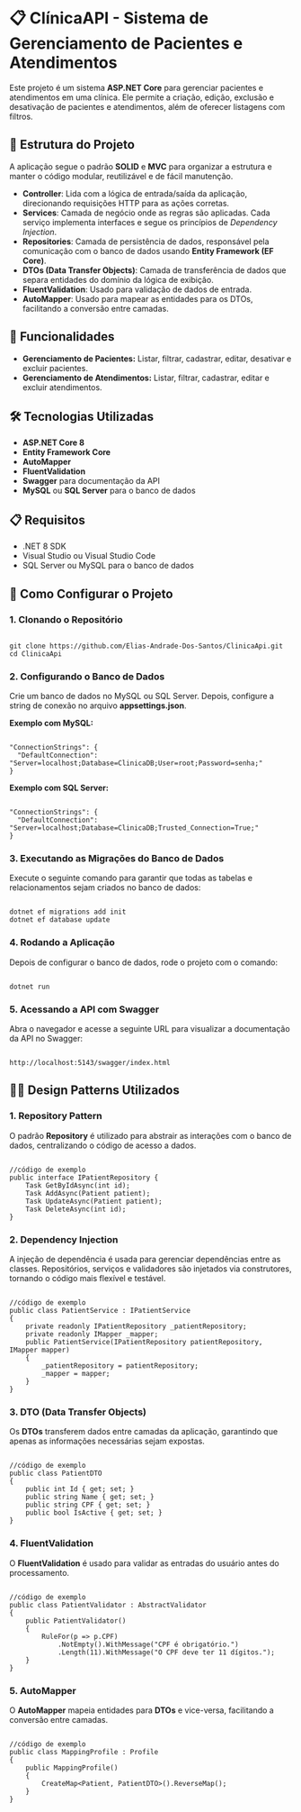 <h1>📋 ClínicaAPI - Sistema de Gerenciamento de Pacientes e Atendimentos</h1>
<p>
Este projeto é um sistema <strong>ASP.NET Core</strong> para gerenciar pacientes e atendimentos em uma clínica. Ele permite a criação, edição, exclusão e desativação de pacientes e atendimentos, além de oferecer listagens com filtros.
</p>
<h2>📁 Estrutura do Projeto</h2>
<p>
A aplicação segue o padrão <strong>SOLID</strong> e <strong>MVC</strong> para organizar a estrutura e manter o código modular, reutilizável e de fácil manutenção.
</p>
<ul>
  <li><strong>Controller</strong>: Lida com a lógica de entrada/saída da aplicação, direcionando requisições HTTP para as ações corretas.</li>
  <li><strong>Services</strong>: Camada de negócio onde as regras são aplicadas. Cada serviço implementa interfaces e segue os princípios de <em>Dependency Injection</em>.</li>
  <li><strong>Repositories</strong>: Camada de persistência de dados, responsável pela comunicação com o banco de dados usando <strong>Entity Framework (EF Core)</strong>.</li>
  <li><strong>DTOs (Data Transfer Objects)</strong>: Camada de transferência de dados que separa entidades do domínio da lógica de exibição.</li>
  <li><strong>FluentValidation</strong>: Usado para validação de dados de entrada.</li>
  <li><strong>AutoMapper</strong>: Usado para mapear as entidades para os DTOs, facilitando a conversão entre camadas.</li>
</ul>
<h2>🎯 Funcionalidades</h2>
<ul>
  <li><strong>Gerenciamento de Pacientes:</strong> Listar, filtrar, cadastrar, editar, desativar e excluir pacientes.</li>
  <li><strong>Gerenciamento de Atendimentos:</strong> Listar, filtrar, cadastrar, editar e excluir atendimentos.</li>
</ul>
<h2>🛠️ Tecnologias Utilizadas</h2>
<ul>
  <li><strong>ASP.NET Core 8</strong></li>
  <li><strong>Entity Framework Core</strong></li>
  <li><strong>AutoMapper</strong></li>
  <li><strong>FluentValidation</strong></li>
  <li><strong>Swagger</strong> para documentação da API</li>
  <li><strong>MySQL</strong> ou <strong>SQL Server</strong> para o banco de dados</li>
</ul>
<h2>📋 Requisitos</h2>
<ul>
  <li>.NET 8 SDK</li>
  <li>Visual Studio ou Visual Studio Code</li>
  <li>SQL Server ou MySQL para o banco de dados</li>
</ul>
<h2>🚀 Como Configurar o Projeto</h2>
<h3>1. Clonando o Repositório</h3>
<pre><code>
git clone https://github.com/Elias-Andrade-Dos-Santos/ClinicaApi.git
cd ClinicaApi
</code></pre>
<h3>2. Configurando o Banco de Dados</h3>
<p>Crie um banco de dados no MySQL ou SQL Server. Depois, configure a string de conexão no arquivo <strong>appsettings.json</strong>.</p>
<p><strong>Exemplo com MySQL:</strong></p>
<pre><code>
"ConnectionStrings": {
  "DefaultConnection": "Server=localhost;Database=ClinicaDB;User=root;Password=senha;"
}
</code></pre>
<p><strong>Exemplo com SQL Server:</strong></p>
<pre><code>
"ConnectionStrings": {
  "DefaultConnection": "Server=localhost;Database=ClinicaDB;Trusted_Connection=True;"
}
</code></pre>
<h3>3. Executando as Migrações do Banco de Dados</h3>
<p>Execute o seguinte comando para garantir que todas as tabelas e relacionamentos sejam criados no banco de dados:</p>
<pre><code>
dotnet ef migrations add init
dotnet ef database update
</code></pre>
<h3>4. Rodando a Aplicação</h3>
<p>Depois de configurar o banco de dados, rode o projeto com o comando:</p>
<pre><code>
dotnet run
</code></pre>
<h3>5. Acessando a API com Swagger</h3>
<p>Abra o navegador e acesse a seguinte URL para visualizar a documentação da API no Swagger:</p>
<pre><code>
http://localhost:5143/swagger/index.html
</code></pre>
<h2>🧑‍💻 Design Patterns Utilizados</h2>
<h3>1. Repository Pattern</h3>
<p>O padrão <strong>Repository</strong> é utilizado para abstrair as interações com o banco de dados, centralizando o código de acesso a dados.</p>
<pre><code>
//código de exemplo
public interface IPatientRepository {
    Task<Patient> GetByIdAsync(int id);
    Task AddAsync(Patient patient);
    Task UpdateAsync(Patient patient);
    Task DeleteAsync(int id);
}
</code></pre>
<h3>2. Dependency Injection</h3>
<p>A injeção de dependência é usada para gerenciar dependências entre as classes. Repositórios, serviços e validadores são injetados via construtores, tornando o código mais flexível e testável.</p>
<pre><code>
//código de exemplo
public class PatientService : IPatientService
{
    private readonly IPatientRepository _patientRepository;
    private readonly IMapper _mapper;
    public PatientService(IPatientRepository patientRepository, IMapper mapper)
    {
        _patientRepository = patientRepository;
        _mapper = mapper;
    }
}
</code></pre>
<h3>3. DTO (Data Transfer Objects)</h3>
<p>Os <strong>DTOs</strong> transferem dados entre camadas da aplicação, garantindo que apenas as informações necessárias sejam expostas.</p>
<pre><code>
//código de exemplo
public class PatientDTO
{
    public int Id { get; set; }
    public string Name { get; set; }
    public string CPF { get; set; }
    public bool IsActive { get; set; }
}
</code></pre>
<h3>4. FluentValidation</h3>
<p>O <strong>FluentValidation</strong> é usado para validar as entradas do usuário antes do processamento.</p>
<pre><code>
//código de exemplo
public class PatientValidator : AbstractValidator<PatientDTO>
{
    public PatientValidator()
    {
        RuleFor(p => p.CPF)
            .NotEmpty().WithMessage("CPF é obrigatório.")
            .Length(11).WithMessage("O CPF deve ter 11 dígitos.");
    }
}
</code></pre>
<h3>5. AutoMapper</h3>
<p>O <strong>AutoMapper</strong> mapeia entidades para <strong>DTOs</strong> e vice-versa, facilitando a conversão entre camadas.</p>
<pre><code>
//código de exemplo
public class MappingProfile : Profile
{
    public MappingProfile()
    {
        CreateMap&lt;Patient, PatientDTO&gt;().ReverseMap();
    }
}
</code></pre>

